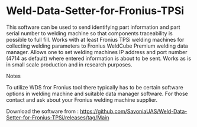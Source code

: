 # Weld-Data-Setter-for-Fronius-TPSi

This software can be used to send identifying part information and part serial number to welding machine so that components traceability is possible to full fill. Works with at least Fronius TPSi welding machines for collecting welding parameters to Fronius WeldCube Premium welding data manager. Allows one to set welding machines IP address and port number (4714 as default) where entered information is about to be sent. Works as is in small scale production and in research purposes.

 



Notes

To utilize WDS fror Fronius tool there typically has to be certain software options in welding machine and suitable data manager software. For those contact and ask about your Fronius welding machine supplier.


Download the software from : https://github.com/SavoniaUAS/Weld-Data-Setter-for-Fronius-TPSi/releases/tag/Main

